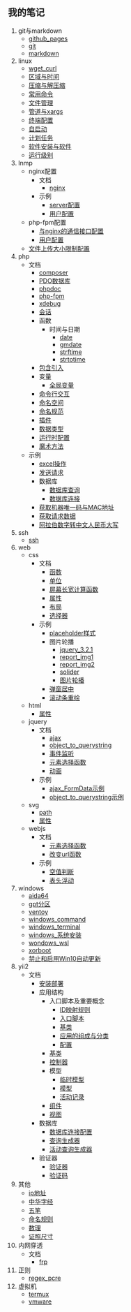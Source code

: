 ## 我的笔记
1. git与markdown
    * [github_pages](./index.html?title=/md/git与markdown/github_pages)
    * [git](./index.html?title=/md/git与markdown/git)
    * [markdown](./index.html?title=/md/git与markdown/markdown)
1. linux
    * [wget_curl](./index.html?title=/md/linux/wget_curl)
    * [区域与时间](./index.html?title=/md/linux/区域与时间)
    * [压缩与解压缩](./index.html?title=/md/linux/压缩与解压缩)
    * [常用命令](./index.html?title=/md/linux/常用命令)
    * [文件管理](./index.html?title=/md/linux/文件管理)
    * [管道与xargs](./index.html?title=/md/linux/管道与xargs)
    * [终端配置](./index.html?title=/md/linux/终端配置)
    * [自启动](./index.html?title=/md/linux/自启动)
    * [计划任务](./index.html?title=/md/linux/计划任务)
    * [软件安装与软件](./index.html?title=/md/linux/软件安装与软件)
    * [运行级别](./index.html?title=/md/linux/运行级别)
1. lnmp
    * nginx配置
        * 文档
            * [nginx](./index.html?title=/md/lnmp/nginx配置/文档/nginx)
        * 示例
            * [server配置](./index.html?title=/md/lnmp/nginx配置/示例/server配置)
            * [用户配置](./index.html?title=/md/lnmp/nginx配置/示例/用户配置)
    * php-fpm配置
        * [与nginx的通信接口配置](./index.html?title=/md/lnmp/php-fpm配置/与nginx的通信接口配置)
        * [用户配置](./index.html?title=/md/lnmp/php-fpm配置/用户配置)
    * [文件上传大小限制配置](./index.html?title=/md/lnmp/文件上传大小限制配置)
1. php
    * 文档
        * [composer](./index.html?title=/md/php/文档/composer)
        * [PDO数据库](./index.html?title=/md/php/文档/PDO数据库)
        * [phpdoc](./index.html?title=/md/php/文档/phpdoc)
        * [php-fpm](./index.html?title=/md/php/文档/php-fpm)
        * [xdebug](./index.html?title=/md/php/文档/xdebug)
        * [会话](./index.html?title=/md/php/文档/会话)
        * 函数
            * 时间与日期
                * [date](./index.html?title=/md/php/文档/函数/时间与日期/date)
                * [gmdate](./index.html?title=/md/php/文档/函数/时间与日期/gmdate)
                * [strftime](./index.html?title=/md/php/文档/函数/时间与日期/strftime)
                * [strtotime](./index.html?title=/md/php/文档/函数/时间与日期/strtotime)
        * [包含引入](./index.html?title=/md/php/文档/包含引入)
        * 变量
            * [全局变量](./index.html?title=/md/php/文档/变量/全局变量)
        * [命令行交互](./index.html?title=/md/php/文档/命令行交互)
        * [命名空间](./index.html?title=/md/php/文档/命名空间)
        * [命名规范](./index.html?title=/md/php/文档/命名规范)
        * [插件](./index.html?title=/md/php/文档/插件)
        * [数据类型](./index.html?title=/md/php/文档/数据类型)
        * [运行时配置](./index.html?title=/md/php/文档/运行时配置)
        * [魔术方法](./index.html?title=/md/php/文档/魔术方法)
    * 示例
        * [excel操作](./index.html?title=/md/php/示例/excel操作)
        * [发送请求](./index.html?title=/md/php/示例/发送请求)
        * 数据库
            * [数据库查询](./index.html?title=/md/php/示例/数据库/数据库查询)
            * [数据库连接](./index.html?title=/md/php/示例/数据库/数据库连接)
        * [获取机器唯一码与MAC地址](./index.html?title=/md/php/示例/获取机器唯一码与MAC地址)
        * [获取请求数据](./index.html?title=/md/php/示例/获取请求数据)
        * [阿拉伯数字转中文人民币大写](./index.html?title=/md/php/示例/阿拉伯数字转中文人民币大写)
1. ssh
    * [ssh](./index.html?title=/md/ssh/ssh)
1. web
    * css
        * 文档
            * [函数](./index.html?title=/md/web/css/文档/函数)
            * [单位](./index.html?title=/md/web/css/文档/单位)
            * [屏幕长宽计算函数](./index.html?title=/md/web/css/文档/屏幕长宽计算函数)
            * [属性](./index.html?title=/md/web/css/文档/属性)
            * [布局](./index.html?title=/md/web/css/文档/布局)
            * [选择器](./index.html?title=/md/web/css/文档/选择器)
        * 示例
            * [placeholder样式](./index.html?title=/md/web/css/示例/placeholder样式)
            * 图片轮播
                * [jquery_3.2.1](./index.html?title=/md/web/css/示例/图片轮播/jquery_3.2.1)
                * [report_img1](./index.html?title=/md/web/css/示例/图片轮播/report_img1)
                * [report_img2](./index.html?title=/md/web/css/示例/图片轮播/report_img2)
                * [solider](./index.html?title=/md/web/css/示例/图片轮播/solider)
                * [图片轮播](./index.html?title=/md/web/css/示例/图片轮播/图片轮播)
            * [弹窗居中](./index.html?title=/md/web/css/示例/弹窗居中)
            * [滚动条重绘](./index.html?title=/md/web/css/示例/滚动条重绘)
    * html
        * [属性](./index.html?title=/md/web/html/属性)
    * jquery
        * 文档
            * [ajax](./index.html?title=/md/web/jquery/文档/ajax)
            * [object_to_querystring](./index.html?title=/md/web/jquery/文档/object_to_querystring)
            * [事件监听](./index.html?title=/md/web/jquery/文档/事件监听)
            * [元素选择函数](./index.html?title=/md/web/jquery/文档/元素选择函数)
            * [动画](./index.html?title=/md/web/jquery/文档/动画)
        * 示例
            * [ajax_FormData示例](./index.html?title=/md/web/jquery/示例/ajax_FormData示例)
            * [object_to_querystring示例](./index.html?title=/md/web/jquery/示例/object_to_querystring示例)
    * svg
        * [path](./index.html?title=/md/web/svg/path)
        * [属性](./index.html?title=/md/web/svg/属性)
    * webjs
        * 文档
            * [元素选择函数](./index.html?title=/md/web/webjs/文档/元素选择函数)
            * [改变url函数](./index.html?title=/md/web/webjs/文档/改变url函数)
        * 示例
            * [空值判断](./index.html?title=/md/web/webjs/示例/空值判断)
            * [表头浮动](./index.html?title=/md/web/webjs/示例/表头浮动)
1. windows
    * [aida64](./index.html?title=/md/windows/aida64)
    * [gpt分区](./index.html?title=/md/windows/gpt分区)
    * [ventoy](./index.html?title=/md/windows/ventoy)
    * [windows_command](./index.html?title=/md/windows/windows_command)
    * [windows_terminal](./index.html?title=/md/windows/windows_terminal)
    * [windows_系统安装](./index.html?title=/md/windows/windows_系统安装)
    * [wondows_wsl](./index.html?title=/md/windows/wondows_wsl)
    * [xorboot](./index.html?title=/md/windows/xorboot)
    * [禁止和启用Win10自动更新](./index.html?title=/md/windows/禁止和启用Win10自动更新)
1. yii2
    * 文档
        * [安装部署](./index.html?title=/md/yii2/文档/安装部署)
        * 应用结构
            * 入口脚本及重要概念
                * [ID映射规则](./index.html?title=/md/yii2/文档/应用结构/入口脚本及重要概念/ID映射规则)
                * [入口脚本](./index.html?title=/md/yii2/文档/应用结构/入口脚本及重要概念/入口脚本)
                * [基类](./index.html?title=/md/yii2/文档/应用结构/入口脚本及重要概念/基类)
                * [应用的组成与分类](./index.html?title=/md/yii2/文档/应用结构/入口脚本及重要概念/应用的组成与分类)
                * [配置](./index.html?title=/md/yii2/文档/应用结构/入口脚本及重要概念/配置)
            * [基类](./index.html?title=/md/yii2/文档/应用结构/基类)
            * [控制器](./index.html?title=/md/yii2/文档/应用结构/控制器)
            * 模型
                * [临时模型](./index.html?title=/md/yii2/文档/应用结构/模型/临时模型)
                * [模型](./index.html?title=/md/yii2/文档/应用结构/模型/模型)
                * [活动记录](./index.html?title=/md/yii2/文档/应用结构/模型/活动记录)
            * [组件](./index.html?title=/md/yii2/文档/应用结构/组件)
            * [视图](./index.html?title=/md/yii2/文档/应用结构/视图)
        * 数据库
            * [数据库连接配置](./index.html?title=/md/yii2/文档/数据库/数据库连接配置)
            * [查询生成器](./index.html?title=/md/yii2/文档/数据库/查询生成器)
            * [活动查询生成器](./index.html?title=/md/yii2/文档/数据库/活动查询生成器)
        * 验证器
            * [验证器](./index.html?title=/md/yii2/文档/验证器/验证器)
            * [验证码](./index.html?title=/md/yii2/文档/验证器/验证码)
1. 其他
    * [ip地址](./index.html?title=/md/其他/ip地址)
    * [中华字经](./index.html?title=/md/其他/中华字经)
    * [五笔](./index.html?title=/md/其他/五笔)
    * [命名规则](./index.html?title=/md/其他/命名规则)
    * [数理](./index.html?title=/md/其他/数理)
    * [证照尺寸](./index.html?title=/md/其他/证照尺寸)
1. 内网穿透
    * 文档
        * [frp](./index.html?title=/md/内网穿透/文档/frp)
1. 正则
    * [regex_pcre](./index.html?title=/md/正则/regex_pcre)
1. 虚拟机
    * [termux](./index.html?title=/md/虚拟机/termux)
    * [vmware](./index.html?title=/md/虚拟机/vmware)
